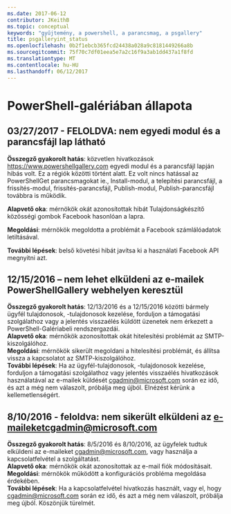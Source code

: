 ```yaml
---
ms.date: 2017-06-12
contributor: JKeithB
ms.topic: conceptual
keywords: "gyűjtemény, a powershell, a parancsmag, a psgallery"
title: psgalleryint_status
ms.openlocfilehash: 0b2f1ebcb365fcd24438a028a9c8181449266a8b
ms.sourcegitcommit: 75f70c7df01eea5e7a2c16f9a3ab1dd437a1f8fd
ms.translationtype: MT
ms.contentlocale: hu-HU
ms.lasthandoff: 06/12/2017
---
```

<a name="powershell-gallery-status"></a>PowerShell-galériában állapota
=========================

## <a name="03272017---resolved-unable-to-see-individual-module-and-script-pages"></a>03/27/2017 - FELOLDVA: nem egyedi modul és a parancsfájl lap látható

__Összegző gyakorolt hatás__: közvetlen hivatkozások https://www.powershellgallery.com egyedi modul és a parancsfájl lapján hibás volt. Ez a régiók közötti történt alatt. Ez volt nincs hatással az PowerShellGet parancsmagokat ie., Install-modul, a telepítési parancsfájl, a frissítés-modul, frissítés-parancsfájl, Publish-modul, Publish-parancsfájl továbbra is működik.

__Alapvető oka__: mérnökök okát azonosítottak hibát Tulajdonságkészítő közösségi gombok Facebook hasonlóan a lapra.  

__Megoldási__: mérnökök megoldotta a problémát a Facebook számlálóadatok letiltásával.

__További lépések__: belső követési hibát javítsa ki a használati Facebook API megnyitni azt.

## <a name="12152016---unable-to-send-emails-via-powershellgallery-website"></a>12/15/2016 – nem lehet elküldeni az e-mailek PowerShellGallery webhelyen keresztül

__Összegző gyakorolt hatás__: 12/13/2016 és a 12/15/2016 közötti bármely ügyfél tulajdonosok, -tulajdonosok kezelése, forduljon a támogatási szolgálathoz vagy a jelentés visszaélés küldött üzenetek nem érkezett a PowerShell-Galériabeli rendszergazdái.  
__Alapvető oka__: mérnökök azonosítottak okát hitelesítési problémát az SMTP-kiszolgálóhoz.  
__Megoldási__: mérnökök sikerült megoldani a hitelesítési problémát, és állítsa vissza a kapcsolatot az SMTP-kiszolgálóhoz.  
__További lépések__: Ha az ügyfél-tulajdonosok, -tulajdonosok kezelése, forduljon a támogatási szolgálathoz vagy jelentés visszaélés hivatkozások használatával az e-mailek küldését cgadmin@microsoft.com során ez idő, és azt a még nem válaszolt, próbálja meg újból. Elnézést kérünk a kellemetlenségért.   


## <a name="8102016---resolved-unable-to-send-emails-to-cgadminmicrosoftcom"></a>8/10/2016 - feloldva: nem sikerült elküldeni az e-maileketcgadmin@microsoft.com
__Összegző gyakorolt hatás__: 8/5/2016 és 8/10/2016, az ügyfelek tudtuk elküldeni az e-maileket cgadmin@microsoft.com, vagy használja a kapcsolatfelvétel a szolgáltatást.  
__Alapvető oka__: mérnökök okát azonosítottak az e-mail fiók módosításait.  
__Megoldási__: mérnökök működött a konfigurációs probléma megoldása érdekében.  
__További lépések__: Ha a kapcsolatfelvétel hivatkozás használt, vagy el, hogy cgadmin@microsoft.com során ez idő, és azt a még nem válaszolt, próbálja meg újból. Köszönjük türelmét.


